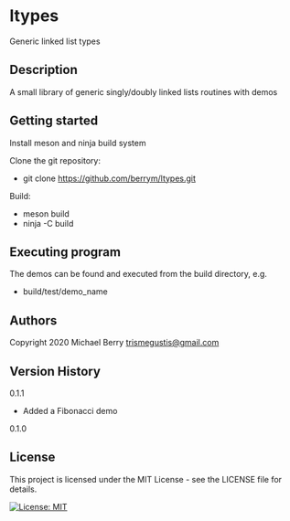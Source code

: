 # ltypes

Generic linked list types

## Description

A small library of generic singly/doubly linked lists routines with demos

## Getting started

Install meson and ninja build system

Clone the git repository:

* git clone <https://github.com/berrym/ltypes.git>

Build:

* meson build
* ninja -C build

## Executing program

The demos can be found and executed from the build directory, e.g.

* build/test/demo_name

## Authors

Copyright 2020
Michael Berry <trismegustis@gmail.com>

## Version History

0.1.1

* Added a Fibonacci demo

0.1.0


## License

This project is licensed under the MIT License - see the LICENSE file  for details.

[![License: MIT](https://img.shields.io/badge/License-MIT-yellow.svg)](https://opensource.org/licenses/MIT)
